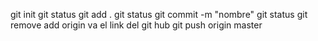 git init 
git status
 git add .
 git status
 git commit -m "nombre"
 git status
 git remove add origin va el link del git hub
 git push origin master
